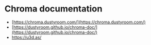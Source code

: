 # Chroma documentation
- [https://chroma.dustyroom.com/](https://chroma.dustyroom.com/)
- [https://dustyroom.github.io/chroma-doc/](https://dustyroom.github.io/chroma-doc/)
- https://u3d.as/
